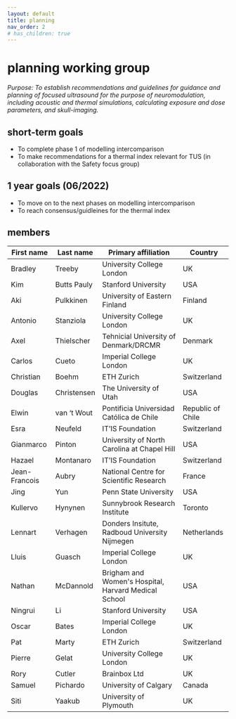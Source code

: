 ```yaml
---
layout: default
title: planning
nav_order: 2
# has_children: true
---
```

# planning working group
*Purpose: To establish recommendations and guidelines for guidance and planning of focused ultrasound for the purpose of neuromodulation, including acoustic and thermal simulations, calculating exposure and dose parameters, and skull-imaging.*

## short-term goals 
- To complete phase 1 of modelling intercomparison 
- To make recommendations for a thermal index relevant for TUS (in collaboration with the Safety focus group) 

## 1 year goals (06/2022) 
- To move on to the next phases on modelling intercomparison 
- To reach consensus/guidleines for the thermal index 


## members

| First   name  | Last   name   | Primary   affiliation                                  | Country                 |
|---------------|---------------|--------------------------------------------------------|-------------------------|
| Bradley       | Treeby        | University   College London                            | UK                      |
| Kim           | Butts   Pauly | Stanford   University                                  | USA                     |
| Aki           | Pulkkinen     | University   of Eastern Finland                        | Finland                 |
| Antonio       | Stanziola     | University   College London                            | UK                      |
| Axel          | Thielscher    | Tehnicial   University of Denmark/DRCMR                | Denmark                 |
| Carlos        | Cueto         | Imperial   College London                              | UK                      |
| Christian     | Boehm         | ETH   Zurich                                           | Switzerland             |
| Douglas       | Christensen   | The   University of Utah                               | USA                     |
| Elwin         | van   ‘t Wout | Pontificia   Universidad Católica de Chile             | Republic of Chile       |
| Esra          | Neufeld       | IT’IS   Foundation                                     | Switzerland             |
| Gianmarco     | Pinton        | University   of North Carolina at Chapel Hill          | USA                     |
| Hazael        | Montanaro     | IT’IS   Foundation                                     | Switzerland             |
| Jean-Francois | Aubry         | National   Centre for Scientific Research              | France                  |
| Jing          | Yun           | Penn   State University                                | USA                     |
| Kullervo      | Hynynen       | Sunnybrook   Research Institute                        | Toronto                 |
| Lennart       | Verhagen      | Donders Insitute, Radboud University Nijmegen          | Netherlands             |
| Lluis         | Guasch        | Imperial   College London                              | UK                      |
| Nathan        | McDannold     | Brigham   and Women's Hospital, Harvard Medical School | USA                     |
| Ningrui       | Li            | Stanford   University                                  | USA                     |
| Oscar         | Bates         | Imperial   College London                              | UK                      |
| Pat           | Marty         | ETH   Zurich                                           | Switzerland             |
| Pierre        | Gelat         | University   College London                            | UK                      |
| Rory          | Cutler        | Brainbox   Ltd                                         | UK                      |
| Samuel        | Pichardo      | University   of Calgary                                | Canada                  |
| Siti          | Yaakub        | University   of Plymouth                               | UK                      |
